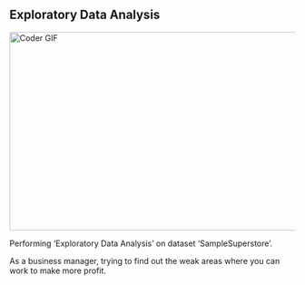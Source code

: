 ## Exploratory Data Analysis

<img align="center" src="https://beingdatum.com/wp-content/uploads/2019/12/EDA.png" alt="Coder GIF" width="700" height="350">


Performing ‘Exploratory Data Analysis’ on dataset ‘SampleSuperstore’.

As a business manager, trying to find out the weak areas where you can work to
make more profit.
